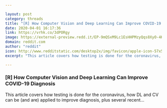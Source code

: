 ```yaml
---

layout: post
category: threads
title: "[R] How Computer Vision and Deep Learning Can Improve COVID-19 Diagnosis"
date: 2020-04-01 16:17:36
link: https://vrhk.co/3dPORgy
image: https://external-preview.redd.it/EP-9mQSxM9Lc1EsHHPMzyQqs8XyO-4KvblEqIbprq4k.jpg?width=1200&height=628.272251309&auto=webp&crop=1200:628.272251309,smart&s=86b3d29db138e46c0e2a8582d7e875d288757537
domain: reddit.com
author: "reddit"
icon: http://www.redditstatic.com/desktop2x/img/favicon/apple-icon-57x57.png
excerpt: "This article covers how testing is done for the coronavirus, how DL and CV can be (and are) applied to improve diagnosis, plus several recent..."

---
```


### [R] How Computer Vision and Deep Learning Can Improve COVID-19 Diagnosis

This article covers how testing is done for the coronavirus, how DL and CV can be (and are) applied to improve diagnosis, plus several recent...
